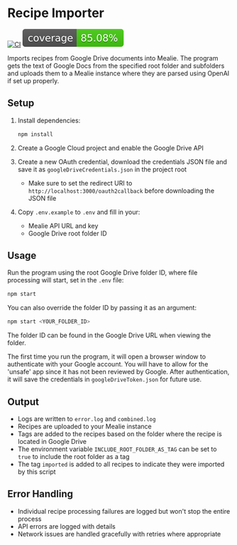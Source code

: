 # Recipe Importer

[![CI](https://github.com/cbrown350/mealie-google-docs-importer/workflows/CI/badge.svg)](https://github.com/cbrown350/mealie-google-docs-importer/actions)
[![Coverage](https://raw.githubusercontent.com/cbrown350/mealie-google-docs-importer/badges/.github/badges/coverage.svg)](https://htmlpreview.github.io/?https://github.com/cbrown350/mealie-google-docs-importer/blob/badges/coverage/lcov-report/index.html)

Imports recipes from Google Drive documents into Mealie. The program gets the text of Google Docs from the specified root folder and subfolders and uploads them to a Mealie instance where they are parsed using OpenAI if set up properly.

## Setup

1. Install dependencies:

   ```bash
   npm install
   ```

2. Create a Google Cloud project and enable the Google Drive API
3. Create a new OAuth credential, download the credentials JSON file and save it as `googleDriveCredentials.json` in the project root
   - Make sure to set the redirect URI to `http://localhost:3000/oauth2callback` before downloading the JSON file
4. Copy `.env.example` to `.env` and fill in your:
   - Mealie API URL and key
   - Google Drive root folder ID

## Usage

Run the program using the root Google Drive folder ID, where file processing will start, set in the `.env` file:

```bash
npm start
```

You can also override the folder ID by passing it as an argument:

```bash
npm start <YOUR_FOLDER_ID>
```

The folder ID can be found in the Google Drive URL when viewing the folder.

The first time you run the program, it will open a browser window to authenticate with your Google account. You will have to allow for the 'unsafe' app since it has not been reviewed by Google. After authentication, it will save the credentials in `googleDriveToken.json` for future use.

## Output

- Logs are written to `error.log` and `combined.log`
- Recipes are uploaded to your Mealie instance
- Tags are added to the recipes based on the folder where the recipe is located in Google Drive
- The environment variable `INCLUDE_ROOT_FOLDER_AS_TAG` can be set to `true` to include the root folder as a tag
- The tag `imported` is added to all recipes to indicate they were imported by this script

## Error Handling

- Individual recipe processing failures are logged but won't stop the entire process
- API errors are logged with details
- Network issues are handled gracefully with retries where appropriate
